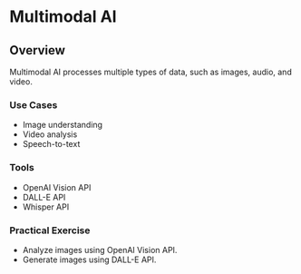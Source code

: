 # Multimodal AI

## Overview
Multimodal AI processes multiple types of data, such as images, audio, and video.

### Use Cases
- Image understanding
- Video analysis
- Speech-to-text

### Tools
- OpenAI Vision API
- DALL-E API
- Whisper API

### Practical Exercise
- Analyze images using OpenAI Vision API.
- Generate images using DALL-E API.
